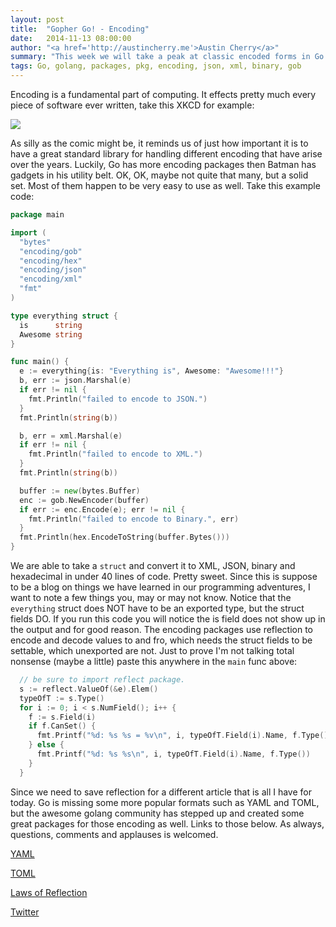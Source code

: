 ```yaml
---
layout: post
title:  "Gopher Go! - Encoding"
date:   2014-11-13 08:00:00
author: "<a href='http://austincherry.me'>Austin Cherry</a>"
summary: "This week we will take a peak at classic encoded forms in Go."
tags: Go, golang, packages, pkg, encoding, json, xml, binary, gob
---
```


Encoding is a fundamental part of computing. It effects pretty much every piece of software ever written, take this XKCD for example:

![](http://imgs.xkcd.com/comics/encoding.png)

As silly as the comic might be, it reminds us of just how important it is to have a great standard library for handling different encoding that have arise over the years. Luckily, Go has more encoding packages then Batman has gadgets in his utility belt. OK, OK, maybe not quite that many, but a solid set. Most of them happen to be very easy to use as well. Take this example code:

```go
package main

import (
  "bytes"
  "encoding/gob"
  "encoding/hex"
  "encoding/json"
  "encoding/xml"
  "fmt"
)

type everything struct {
  is      string
  Awesome string
}

func main() {
  e := everything{is: "Everything is", Awesome: "Awesome!!!"}
  b, err := json.Marshal(e)
  if err != nil {
    fmt.Println("failed to encode to JSON.")
  }
  fmt.Println(string(b))

  b, err = xml.Marshal(e)
  if err != nil {
    fmt.Println("failed to encode to XML.")
  }
  fmt.Println(string(b))

  buffer := new(bytes.Buffer)
  enc := gob.NewEncoder(buffer)
  if err := enc.Encode(e); err != nil {
    fmt.Println("failed to encode to Binary.", err)
  }
  fmt.Println(hex.EncodeToString(buffer.Bytes()))
}
```

We are able to take a `struct` and convert it to XML, JSON, binary and hexadecimal in under 40 lines of code. Pretty sweet. Since this is suppose to be a blog on things we have learned in our programming adventures, I want to note a few things you, may or may not know. Notice that the `everything` struct does NOT have to be an exported type, but the struct fields DO. If you run this code you will notice the is field does not show up in the output and for good reason. The encoding packages use reflection to encode and decode values to and fro, which needs the struct fields to be settable, which unexported are not. Just to prove I'm not talking total nonsense (maybe a little) paste this anywhere in the `main` func above:

```go
  // be sure to import reflect package.
  s := reflect.ValueOf(&e).Elem()
  typeOfT := s.Type()
  for i := 0; i < s.NumField(); i++ {
    f := s.Field(i)
    if f.CanSet() {
      fmt.Printf("%d: %s %s = %v\n", i, typeOfT.Field(i).Name, f.Type(), f.Interface())
    } else {
      fmt.Printf("%d: %s %s\n", i, typeOfT.Field(i).Name, f.Type())
    }
  }
```

 Since we need to save reflection for a different article that is all I have for today. Go is missing some more popular formats such as YAML and TOML, but the awesome golang community has stepped up and created some great packages for those encoding as well. Links to those below. As always, questions, comments and applauses is welcomed.

[YAML](https://github.com/go-yaml/yaml)

[TOML](https://github.com/BurntSushi/toml)

[Laws of Reflection](http://blog.golang.org/laws-of-reflection)

[Twitter](https://twitter.com/acmacalister)